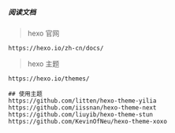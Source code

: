 ##### 阅读文档

> hexo 官网

```text
https://hexo.io/zh-cn/docs/
```

> hexo 主题

```text
https://hexo.io/themes/

## 使用主题
https://github.com/litten/hexo-theme-yilia
https://github.com/iissnan/hexo-theme-next
https://github.com/liuyib/hexo-theme-stun
https://github.com/KevinOfNeu/hexo-theme-xoxo
```